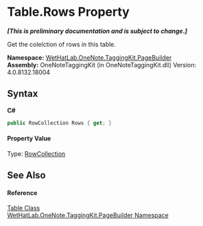 # Table.Rows Property 
 _**\[This is preliminary documentation and is subject to change.\]**_

Get the colelction of rows in this table.

**Namespace:**&nbsp;<a href="56352230-71f2-f4b7-63a8-983965663af5">WetHatLab.OneNote.TaggingKit.PageBuilder</a><br />**Assembly:**&nbsp;OneNoteTaggingKit (in OneNoteTaggingKit.dll) Version: 4.0.8132.18004

## Syntax

**C#**<br />
``` C#
public RowCollection Rows { get; }
```


#### Property Value
Type: <a href="7351ef21-d6d5-507a-6d78-48a5ea420800">RowCollection</a>

## See Also


#### Reference
<a href="27dfc48a-6070-557b-cdfa-2152403138b3">Table Class</a><br /><a href="56352230-71f2-f4b7-63a8-983965663af5">WetHatLab.OneNote.TaggingKit.PageBuilder Namespace</a><br />